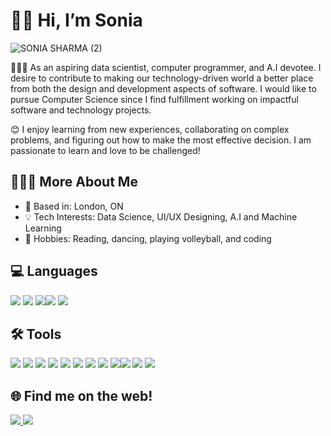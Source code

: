 # 👋🏽 Hi, I’m Sonia 
![SONIA SHARMA (2)](https://user-images.githubusercontent.com/71413895/186253846-0a7ac684-fdee-4ee9-af1a-02e22476d2f2.png)

👩🏽‍💻 As an aspiring data scientist, computer programmer, and A.I devotee. I desire to contribute to making our technology-driven world a better place from both the design and development aspects of software. I would like to pursue Computer Science since I find fulfillment working on impactful software and technology projects. 


😊 I enjoy learning from new experiences, collaborating on complex problems, and figuring out how to make the most effective decision. I am passionate to learn and love to be challenged!

## 🙋🏽‍♀️ More About Me
- 📍 Based in: London, ON
- 💡 Tech Interests: Data Science, UI/UX Designing, A.I and Machine Learning
- 👀 Hobbies: Reading, dancing, playing volleyball, and coding

## 💻 Languages 
<img src = "https://img.shields.io/badge/Python-3776AB?style=for-the-badge&logo=python&logoColor=white"> <img src = "https://img.shields.io/badge/Java-ED8B00?style=for-the-badge&logo=java&logoColor=white"> <img src = "https://img.shields.io/badge/C%2B%2B-00599C?style=for-the-badge&logo=c%2B%2B&logoColor=white"><img src = "https://img.shields.io/badge/HTML5-E34F26?style=for-the-badge&logo=html5&logoColor=white"> <img src = "https://img.shields.io/badge/CSS3-1572B6?style=for-the-badge&logo=css3&logoColor=white"> 

## 🛠 Tools

<!-- Design -->

<!--IDES -->
<img src = "https://img.shields.io/badge/Eclipse-2C2255?style=for-the-badge&logo=eclipse&logoColor=white"> <img src = "https://img.shields.io/badge/PyCharm-000000.svg?&style=for-the-badge&logo=PyCharm&logoColor=white"> <img src = "https://img.shields.io/badge/IntelliJ_IDEA-000000.svg?style=for-the-badge&logo=intellij-idea&logoColor=white"> <img src = "https://img.shields.io/badge/Visual_Studio_Code-0078D4?style=for-the-badge&logo=visual%20studio%20code&logoColor=white"> <img src = "https://img.shields.io/badge/replit-667881?style=for-the-badge&logo=replit&logoColor=white"> <img src = "https://img.shields.io/badge/Colab-F9AB00?style=for-the-badge&logo=googlecolab&color=525252"> <img src = "https://img.shields.io/badge/Arduino_IDE-00979D?style=for-the-badge&logo=arduino&logoColor=white"> <img src = "https://img.shields.io/badge/Figma-F24E1E?style=for-the-badge&logo=figma&logoColor=white"> <img src = "https://img.shields.io/badge/Canva-%2300C4CC.svg?&style=for-the-badge&logo=Canva&logoColor=white"><img src = "https://img.shields.io/badge/Bootstrap-563D7C?style=for-the-badge&logo=bootstrap&logoColor=white"> <img src = "https://img.shields.io/badge/Glitch-2800ff?style=for-the-badge&logo=glitch&logoColor=white"> <img src = "https://img.shields.io/badge/Microsoft_Office-D83B01?style=for-the-badge&logo=microsoft-office&logoColor=white">


## 🌐 Find me on the web!
<a href="https://www.linkedin.com/in/sonia-sharma-3343421b6/" alt="Linkedin"><img src = "https://img.shields.io/badge/LinkedIn-0077B5?style=for-the-badge&logo=linkedin&logoColor=white"> <a href="https://devpost.com/soniias2004/" alt="Devpost"> <img src = "https://img.shields.io/badge/Devpost-003E54?style=for-the-badge&logo=devpost&logoColor=white"> 
  
<!---
soniasharma12/soniasharma12 is a ✨ special ✨ repository because its `README.md` (this file) appears on your GitHub profile.
You can click the Preview link to take a look at your changes.
--->
